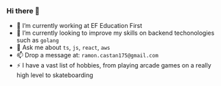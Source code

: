 ### Hi there 👋

<!--
**ramon175/ramon175** is a ✨ _special_ ✨ repository because its `README.md` (this file) appears on your GitHub profile.
-->
- 🔭 I’m currently working at EF Education First
- 🌱 I’m currently looking to improve my skills on backend techonologies such as `golang`
- 💬 Ask me about `ts`, `js`, `react`, `aws`
- 📫 Drop a message at: `ramon.castan175@gmail.com`
- ⚡ I have a vast list of hobbies, from playing arcade games on a really high level to skateboarding
